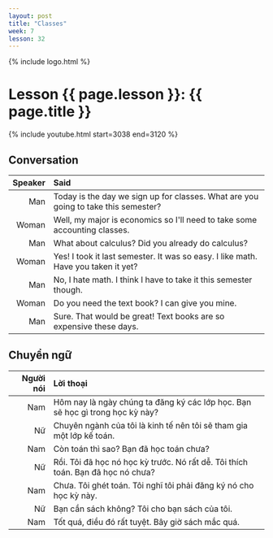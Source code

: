 ```yaml
---
layout: post
title: "Classes"
week: 7
lesson: 32
---
```


{% include logo.html %}
  
# Lesson {{ page.lesson }}: {{ page.title }}

{% include youtube.html start=3038 end=3120 %}

## Conversation

Speaker | Said
---: | :---
Man | Today is the day we sign up for classes. What are you going to take this semester?
Woman | Well, my major is economics so I'll need to take some accounting classes.
Man | What about calculus? Did you already do calculus?
Woman | Yes! I took it last semester. It was so easy. I like math. Have you taken it yet?
Man | No, I hate math. I think I have to take it this semester though.
Woman | Do you need the text book? I can give you mine.
Man | Sure. That would be great! Text books are so expensive these days.

## Chuyển ngữ

Người nói | Lời thoại
---: | :---
Nam | Hôm nay là ngày chúng ta đăng ký các lớp học. Bạn sẽ học gì trong học kỳ này?
Nữ | Chuyên ngành của tôi là kinh tế nên tôi sẽ tham gia một lớp kế toán.
Nam | Còn toán thì sao? Bạn đã học toán chưa?
Nữ | Rồi. Tôi đã học nó học kỳ trước. Nó rất dễ. Tôi thích toán. Bạn đã học nó chưa?
Nam | Chưa. Tôi ghét toán. Tôi nghĩ tôi phải đăng ký nó cho học kỳ này.
Nữ | Bạn cần sách không? Tôi cho bạn sách của tôi.
Nam | Tốt quá, điều đó rất tuyệt. Bây giờ sách mắc quá.
